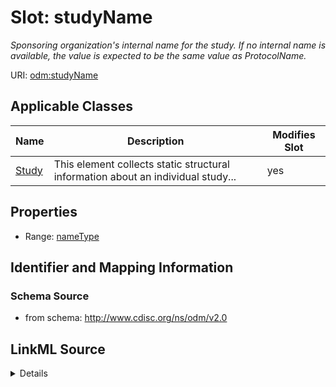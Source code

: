 # Slot: studyName


_Sponsoring organization's internal name for the study. If no internal name is available, the value is expected to be the same value as ProtocolName._



URI: [odm:studyName](http://www.cdisc.org/ns/odm/v2.0/studyName)



<!-- no inheritance hierarchy -->




## Applicable Classes

| Name | Description | Modifies Slot |
| --- | --- | --- |
[Study](Study.md) | This element collects static structural information about an individual study... |  yes  |







## Properties

* Range: [nameType](nameType.md)





## Identifier and Mapping Information







### Schema Source


* from schema: http://www.cdisc.org/ns/odm/v2.0




## LinkML Source

<details>
```yaml
name: studyName
description: Sponsoring organization's internal name for the study. If no internal
  name is available, the value is expected to be the same value as ProtocolName.
from_schema: http://www.cdisc.org/ns/odm/v2.0
rank: 1000
alias: studyName
domain_of:
- Study
range: nameType

```
</details>